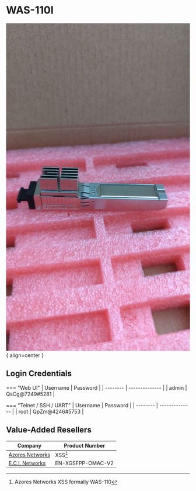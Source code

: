 # WAS-110I
![Image of WAS-110I](/img/was-110i.png){ align=center }

## Login Credentials

=== "Web UI"
    | Username | Password       |
    | -------- | -------------- |
    | admin    | QsCg@7249#5281 |

=== "Telnet / SSH / UART"
    | Username | Password       |
    | -------- | -------------- |
    | root     | QpZm@4246#5753 |

## Value-Added Resellers

| Company                                        | Product Number                                |
| ---------------------------------------------- | --------------------------------------------- |
| [Azores Networks](https://azoresnetworks.com/) | XSS[^1]                                       |
| [E.C.I. Networks](https://ecin.ca/)            | EN-XGSFPP-OMAC-V2                             |

[^1]: Azores Networks XSS formally WAS-110
